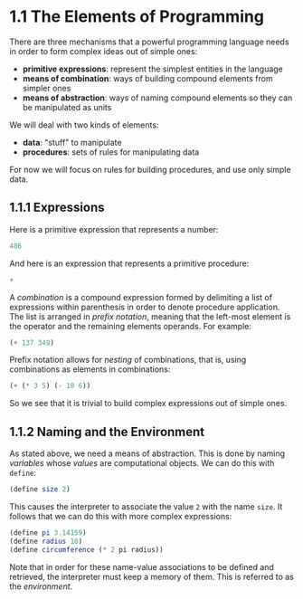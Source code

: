 # 1.1 The Elements of Programming

There are three mechanisms that a powerful programming language needs in order to form complex ideas out of simple ones:

- **primitive expressions**: represent the simplest entities in the language
- **means of combination**: ways of building compound elements from simpler ones
- **means of abstraction**: ways of naming compound elements so they can be manipulated as units

We will deal with two kinds of elements:

- **data**: "stuff" to manipulate
- **procedures**: sets of rules for manipulating data

For now we will focus on rules for building procedures, and use only simple data.



## 1.1.1 Expressions

Here is a primitive expression that represents a number:

```scheme
486
```

And here is an expression that represents a primitive procedure:

```scheme
+
```

A _combination_ is a compound expression formed by delimiting a list of expressions within parenthesis in order to denote procedure application. The list is arranged in _prefix notation_, meaning that the left-most element is the operator and the remaining elements operands. For example:

```scheme
(+ 137 349)
```

Prefix notation allows for _nesting_ of combinations, that is, using combinations as elements in combinations:

```scheme
(+ (* 3 5) (- 10 6))
```

So we see that it is trivial to build complex expressions out of simple ones.



## 1.1.2 Naming and the Environment

As stated above, we need a means of abstraction. This is done by naming _variables_ whose _values_ are computational objects. We can do this with `define`:

```scheme
(define size 2)
```

This causes the interpreter to associate the value `2` with the name `size`. It follows that we can do this with more complex expressions:

```scheme
(define pi 3.14159)
(define radius 10)
(define circumference (* 2 pi radius))
```

Note that in order for these name-value associations to be defined and retrieved, the interpreter must keep a memory of them. This is referred to as the _environment_.